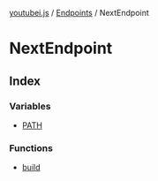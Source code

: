 [youtubei.js](../../../../README.md) / [Endpoints](../../README.md) / NextEndpoint

# NextEndpoint

## Index

### Variables

- [PATH](variables/PATH.md)

### Functions

- [build](functions/build.md)

